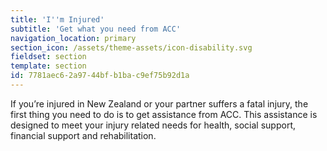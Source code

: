 ```yaml
---
title: 'I''m Injured'
subtitle: 'Get what you need from ACC'
navigation_location: primary
section_icon: /assets/theme-assets/icon-disability.svg
fieldset: section
template: section
id: 7781aec6-2a97-44bf-b1ba-c9ef75b92d1a
---
```

<p>If you’re injured in New Zealand or your partner suffers a fatal injury, the first thing you need to do is to get assistance from ACC. This assistance is designed to meet your injury related needs for health, social support, financial support and rehabilitation.&nbsp;</p>